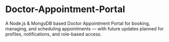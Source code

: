 # Doctor-Appointment-Portal
A Node.js &amp; MongoDB based Doctor Appointment Portal for booking, managing, and scheduling appointments — with future updates planned for profiles, notifications, and role-based access.
